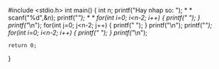 #include <stdio.h>
int main()
{
    int n;
    printf("Hay nhap so: ");          *     *
    scanf("%d",&n);
    printf("*");                      *     *
    for(int i=0; i<n-2; i++)
    {
        printf(" ");
    } printf("*\n");
    for(int j=0; j<n-2; j++)
    {
        printf(" ");
    } printf("\n");
    printf("*");
    for(int i=0; i<n-2; i++)
    {
        printf(" ");
    } printf("*\n");
    
    
    return 0;
}
